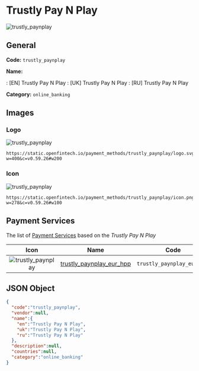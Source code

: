 
# Trustly Pay N Play 
![trustly_paynplay](https://static.openfintech.io/payment_methods/trustly_paynplay/logo.svg?w=400&c=v0.59.26#w200)  

## General 
**Code:** `trustly_paynplay` 
 
**Name:** 
 
:	[EN] Trustly Pay N Play 
:	[UK] Trustly Pay N Play 
:	[RU] Trustly Pay N Play 
 
**Category:** `online_banking` 
 

## Images 

### Logo 
![trustly_paynplay](https://static.openfintech.io/payment_methods/trustly_paynplay/logo.svg?w=400&c=v0.59.26#w200)  

```
https://static.openfintech.io/payment_methods/trustly_paynplay/logo.svg?w=400&c=v0.59.26#w200
```  

### Icon 
![trustly_paynplay](https://static.openfintech.io/payment_methods/trustly_paynplay/icon.png?w=278&c=v0.59.26#w100)  

```
https://static.openfintech.io/payment_methods/trustly_paynplay/icon.png?w=278&c=v0.59.26#w100
```  

## Payment Services 
 
The list of [Payment Services](/payment-services/) based on the _Trustly Pay N Play_ 

|Icon|Name|Code| 
|:---:|:---:|:---:| 
|![trustly_paynplay](https://static.openfintech.io/payment_methods/trustly_paynplay/icon.png?w=278&c=v0.59.26#w100) |[trustly_paynplay_eur_hpp](/payment-services/trustly_paynplay_eur_hpp/)|`trustly_paynplay_eur_hpp`| 
 

## JSON Object 

```json
{
  "code":"trustly_paynplay",
  "vendor":null,
  "name":{
    "en":"Trustly Pay N Play",
    "uk":"Trustly Pay N Play",
    "ru":"Trustly Pay N Play"
  },
  "description":null,
  "countries":null,
  "category":"online_banking"
}
```  
